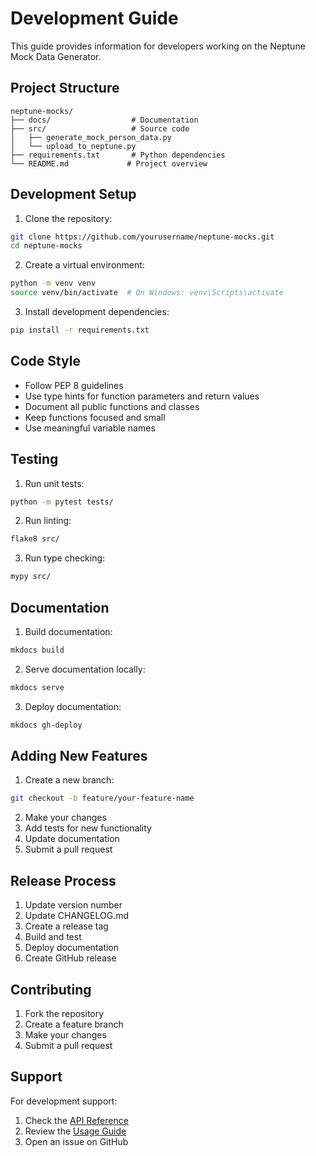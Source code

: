 # Development Guide

This guide provides information for developers working on the Neptune Mock Data Generator.

## Project Structure

```
neptune-mocks/
├── docs/                  # Documentation
├── src/                   # Source code
│   ├── generate_mock_person_data.py
│   └── upload_to_neptune.py
├── requirements.txt       # Python dependencies
└── README.md             # Project overview
```

## Development Setup

1. Clone the repository:
```bash
git clone https://github.com/yourusername/neptune-mocks.git
cd neptune-mocks
```

2. Create a virtual environment:
```bash
python -m venv venv
source venv/bin/activate  # On Windows: venv\Scripts\activate
```

3. Install development dependencies:
```bash
pip install -r requirements.txt
```

## Code Style

- Follow PEP 8 guidelines
- Use type hints for function parameters and return values
- Document all public functions and classes
- Keep functions focused and small
- Use meaningful variable names

## Testing

1. Run unit tests:
```bash
python -m pytest tests/
```

2. Run linting:
```bash
flake8 src/
```

3. Run type checking:
```bash
mypy src/
```

## Documentation

1. Build documentation:
```bash
mkdocs build
```

2. Serve documentation locally:
```bash
mkdocs serve
```

3. Deploy documentation:
```bash
mkdocs gh-deploy
```

## Adding New Features

1. Create a new branch:
```bash
git checkout -b feature/your-feature-name
```

2. Make your changes
3. Add tests for new functionality
4. Update documentation
5. Submit a pull request

## Release Process

1. Update version number
2. Update CHANGELOG.md
3. Create a release tag
4. Build and test
5. Deploy documentation
6. Create GitHub release

## Contributing

1. Fork the repository
2. Create a feature branch
3. Make your changes
4. Submit a pull request

## Support

For development support:
1. Check the [API Reference](api/)
2. Review the [Usage Guide](usage.md)
3. Open an issue on GitHub 